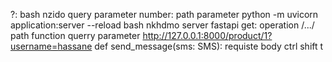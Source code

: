 ?: bash nzido query parameter
number: path parameter
python -m uvicorn application:server --reload bash nkhdmo server fastapi
get: operation
/.../ path
function
querry parameter
http://127.0.0.1:8000/product/1?username=hassane
def send_message(sms: SMS): requiste body
ctrl shift t